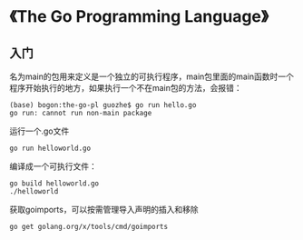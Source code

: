 # 《The Go Programming Language》

## 入门

名为main的包用来定义是一个独立的可执行程序，main包里面的main函数时一个程序开始执行的地方，如果执行一个不在main包的方法，会报错：

```shell
(base) bogon:the-go-pl guozhe$ go run hello.go
go run: cannot run non-main package
```

运行一个.go文件

```shell
go run helloworld.go
```

编译成一个可执行文件：

```shell
go build helloworld.go
./helloworld
```

获取goimports，可以按需管理导入声明的插入和移除

```shell
go get golang.org/x/tools/cmd/goimports
```

